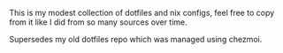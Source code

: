 This is my modest collection of dotfiles and nix configs, feel free to copy from it like I did from so many sources over
time.

Supersedes my old dotfiles repo which was managed using chezmoi.
